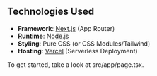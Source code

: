 ## Technologies Used  

- **Framework**: [Next.js](https://nextjs.org/) (App Router)  
- **Runtime**: [Node.js](https://nodejs.org/)  
- **Styling**: Pure CSS (or CSS Modules/Tailwind)  
- **Hosting**: [Vercel](https://vercel.com/) (Serverless Deployment)  

To get started, take a look at src/app/page.tsx.
